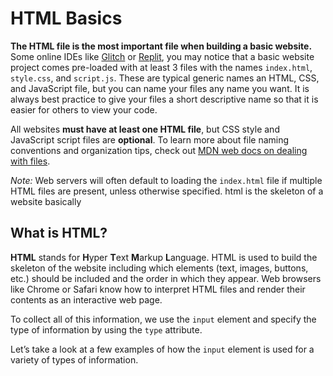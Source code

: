# HTML Basics

**The HTML file is the most important file when building a basic website.** Some online IDEs like [Glitch](https://glitch.com/) or [Replit](https://replit.com/), you may notice that a basic website project comes pre-loaded with at least 3 files with the names `index.html`, `style.css`, and `script.js`. These are typical generic names an HTML, CSS, and JavaScript file, but you can name your files any name you want. It is always best practice to give your files a short descriptive name so that it is easier for others to view your code.

All websites **must have at least one HTML file**, but CSS style and JavaScript script files are **optional**. To learn more about file naming conventions and organization tips, check out [MDN web docs on dealing with files](https://developer.mozilla.org/en-US/docs/Learn/Getting_started_with_the_web/Dealing_with_files).

*Note:* Web servers will often default to loading the `index.html` file if multiple HTML files are present, unless otherwise specified.
html is the skeleton of a website basically
## What is HTML?

**HTML** stands for **H**yper **T**ext **M**arkup **L**anguage. HTML is used to build the skeleton of the website including which elements (text, images, buttons, etc.) should be included and the order in which they appear. Web browsers like Chrome or Safari know how to interpret HTML files and render their contents as an interactive web page.


To collect all of this information, we use the `input` element and specify the type of information by using the `type` attribute.

Let’s take a look at a few examples of how the `input` element is used for a variety of types of information.
